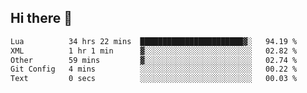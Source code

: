 ## Hi there 👋
<!--START_SECTION:waka-->

```txt
Lua          34 hrs 22 mins  ███████████████████████▓░   94.19 %
XML          1 hr 1 min      ▓░░░░░░░░░░░░░░░░░░░░░░░░   02.82 %
Other        59 mins         ▓░░░░░░░░░░░░░░░░░░░░░░░░   02.74 %
Git Config   4 mins          ░░░░░░░░░░░░░░░░░░░░░░░░░   00.22 %
Text         0 secs          ░░░░░░░░░░░░░░░░░░░░░░░░░   00.03 %
```

<!--END_SECTION:waka-->
